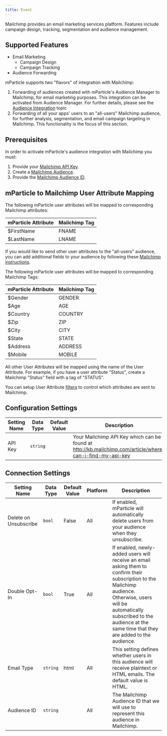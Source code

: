 ```yaml
---
title: Event
---
```


Mailchimp provides an email marketing services platform.  Features include campaign design, tracking, segmentation and audience management.

## Supported Features

* Email Marketing
	* Campaign Design
	* Campaign Tracking
* Audience Forwarding

mParticle supports two "flavors" of integration with Mailchimp:

1. Forwarding of audiences created with mParticle's Audience Manager to Mailchimp, for email marketing purposes.  This integration can be activated from Audience Manager.  For further details, please see the [Audience Integration](/integrations/mailchimp/audience/) topic
2. Forwarding of all your apps' users to an "all-users" Mailchimp audience, for further analysis, segmentation, and email campaign targeting in Mailchimp.  This functionality is the focus of this section.

## Prerequisites

In order to activate mParticle's audience integration with Mailchimp you must:

1.  Provide your [Mailchimp API Key](http://kb.mailchimp.com/article/where-can-i-find-my-api-key).
2.  Create a [Mailchimp Audience](https://mailchimp.com/help/create-audience/).
3.  Provide the [Mailchimp Audience ID](https://mailchimp.com/help/find-audience-id/).

## mParticle to Mailchimp User Attribute Mapping

The following mParticle user attributes will be mapped to corresponding Mailchimp attributes:

mParticle Attribute | Mailchimp Tag
|---|---|
$FirstName | FNAME
$LastName | LNAME

If you would like to send other user attributes to the "all-users" audience, you can add additional fields to your audience by following these [Mailchimp instructions](http://kb.mailchimp.com/lists/manage-contacts/manage-list-and-signup-form-fields#Add-and-Delete-Fields-in-the-List-Settings).

The following mParticle user attributes will be mapped to corresponding Mailchimp Tags:

mParticle Attribute | Mailchimp Tag
| --- | --- |
$Gender | GENDER
$Age | AGE
$Country | COUNTRY
$Zip | ZIP
$City | CITY
$State | STATE
$Address | ADDRESS
$Mobile | MOBILE

All other User Attributes will be mapped using the name of the User Attribute.  For example, if you have a user attribute "Status", create a Mailchimp "Status" field with a tag of "STATUS".

You can setup User Attribute [filters](/platform-guide/connections/#the-event-filter) to control which attributes are sent to Mailchimp.


## Configuration Settings

| Setting Name |  Data Type    | Default Value  | Description |
| ---|---|---|---|
| API Key | `string` | <unset> | Your Mailchimp API Key which can be found at http://kb.mailchimp.com/article/where-can-i-find-my-api-key |


## Connection Settings

| Setting Name |  Data Type    | Default Value | Platform | Description |
| ---|---|---|---|---
| Delete on Unsubscribe | `bool` | False | All| If enabled, mParticle will automatically delete users from your audience when they unsubscribe.|
| Double Opt-In | `bool` | True | All| If enabled, newly-added users will receive an email asking them to confirm their subscription to the Mailchimp audience. Otherwise, users will be automatically subscribed to the audience at the same time that they are added to the audience. |
| Email Type | `string` | html | All| This setting defines whether users in this audience will receive plaintext or HTML emails.  The default value is HTML. |
| Audience ID | `string` | <unset> | All| The Mailchimp Audience ID that we will use to represent this audience in Mailchimp.   |
